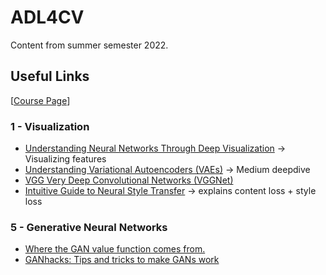 # ADL4CV

Content from summer semester 2022.

## Useful Links

[[Course Page](https://niessner.github.io/ADL4CV/)]

### 1 - Visualization

- [Understanding Neural Networks Through Deep Visualization](https://yosinski.com/deepvis) -> Visualizing features
- [Understanding Variational Autoencoders (VAEs)](https://towardsdatascience.com/understanding-variational-autoencoders-vaes-f70510919f73) -> Medium deepdive
- [VGG Very Deep Convolutional Networks (VGGNet)](https://viso.ai/deep-learning/vgg-very-deep-convolutional-networks/)
- [Intuitive Guide to Neural Style Transfer](https://towardsdatascience.com/light-on-math-machine-learning-intuitive-guide-to-neural-style-transfer-ef88e46697ee) -> explains content loss + style loss

### 5 - Generative Neural Networks

- [Where the GAN value function comes from.](https://www.youtube.com/watch?v=Gib_kiXgnvA)
- [GANhacks: Tips and tricks to make GANs work](https://github.com/soumith/ganhacks)
